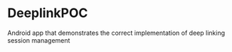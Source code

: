 # DeeplinkPOC
Android app that demonstrates the correct implementation of deep linking session management
